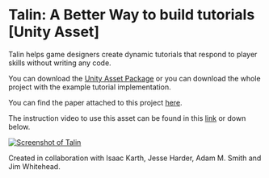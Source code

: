 # Talin: A Better Way to build tutorials [Unity Asset]

Talin helps game designers create dynamic tutorials that respond to player skills without writing any code.

You can download the [Unity Asset Package](http://batuaytemiz.com/projects/TalinTutorials.unitypackage) or you can download the whole project with the example tutorial implementation.

You can find the paper attached to this project [here](http://batuaytemiz.com/pdfs/talin.pdf).

The instruction video to use this asset can be found in this [link](https://www.youtube.com/watch?v=YXUUhJvzgog&feature=youtu.be) or down below.

[![Screenshot of Talin](https://img.youtube.com/vi/YXUUhJvzgog/0.jpg)](https://www.youtube.com/watch?v=YXUUhJvzgog&feature=youtu.be)


Created in collaboration with Isaac Karth, Jesse Harder, Adam M. Smith and Jim Whitehead.
